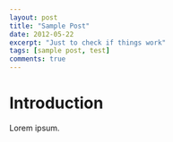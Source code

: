 ```yaml
---
layout: post
title: "Sample Post"
date: 2012-05-22
excerpt: "Just to check if things work"
tags: [sample post, test]
comments: true
---
```


# Introduction
Lorem ipsum.
